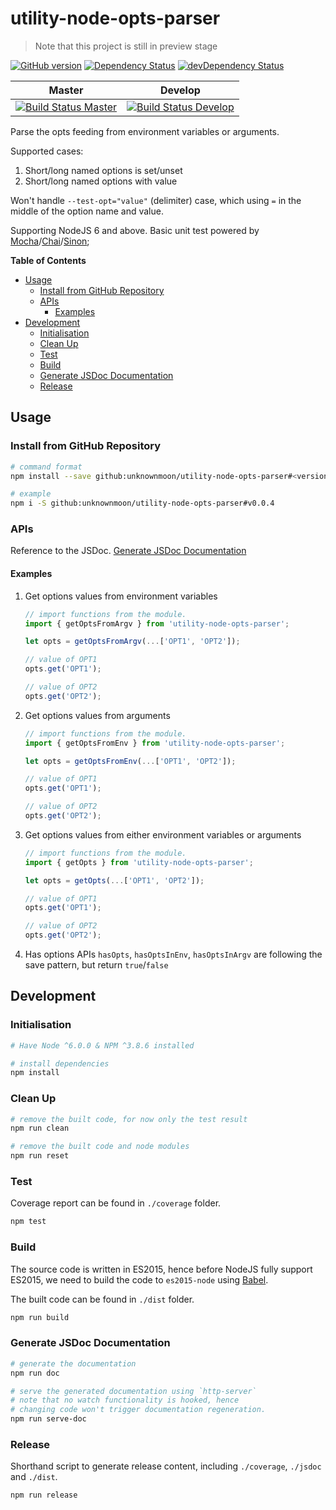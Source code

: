 # utility-node-opts-parser

> Note that this project is still in preview stage

[![GitHub version](https://badge.fury.io/gh/unknownmoon%2Futility-node-opts-parser.svg)](https://badge.fury.io/gh/unknownmoon%2Futility-node-opts-parser)
[![Dependency Status](https://david-dm.org/unknownmoon/utility-node-opts-parser.svg)](https://david-dm.org/unknownmoon/utility-node-opts-parser)
[![devDependency Status](https://david-dm.org/unknownmoon/utility-node-opts-parser/dev-status.svg)](https://david-dm.org/unknownmoon/utility-node-opts-parser#info=devDependencies)

| Master | Develop |
| ------ | ------- |
| [![Build Status Master](https://travis-ci.org/unknownmoon/utility-node-opts-parser.svg?branch=master)](https://travis-ci.org/unknownmoon/utility-node-opts-parser) | [![Build Status Develop](https://travis-ci.org/unknownmoon/utility-node-opts-parser.svg?branch=develop)](https://travis-ci.org/unknownmoon/utility-node-opts-parser) |

Parse the opts feeding from environment variables or arguments.

Supported cases:

1. Short/long named options is set/unset
2. Short/long named options with value

Won't handle `--test-opt="value"` (delimiter) case, which using `=` in the middle of the option name and value.

Supporting NodeJS 6 and above.
Basic unit test powered by [Mocha][mocha-link]/[Chai][chai-link]/[Sinon][sinon-link];

__Table of Contents__

<!-- MarkdownTOC -->

- [Usage](#usage)
    - [Install from GitHub Repository](#install-from-github-repository)
    - [APIs](#apis)
        - [Examples](#examples)
- [Development](#development)
    - [Initialisation](#initialisation)
    - [Clean Up](#clean-up)
    - [Test](#test)
    - [Build](#build)
    - [Generate JSDoc Documentation](#generate-jsdoc-documentation)
    - [Release](#release)

<!-- /MarkdownTOC -->

<a name="usage"></a>
## Usage

<a name="install-from-github-repository"></a>
### Install from GitHub Repository

```bash
# command format
npm install --save github:unknownmoon/utility-node-opts-parser#<version>

# example
npm i -S github:unknownmoon/utility-node-opts-parser#v0.0.4
```

<a name="apis"></a>
### APIs

Reference to the JSDoc. [Generate JSDoc Documentation](#generate-jsdoc-documentation)

<a name="examples"></a>
#### Examples

1. Get options values from environment variables

    ```javascript
    // import functions from the module.
    import { getOptsFromArgv } from 'utility-node-opts-parser';

    let opts = getOptsFromArgv(...['OPT1', 'OPT2']);

    // value of OPT1
    opts.get('OPT1');

    // value of OPT2
    opts.get('OPT2');
    ```

2. Get options values from arguments

    ```javascript
    // import functions from the module.
    import { getOptsFromEnv } from 'utility-node-opts-parser';

    let opts = getOptsFromEnv(...['OPT1', 'OPT2']);

    // value of OPT1
    opts.get('OPT1');

    // value of OPT2
    opts.get('OPT2');
    ```

3. Get options values from either environment variables or arguments

    ```javascript
    // import functions from the module.
    import { getOpts } from 'utility-node-opts-parser';

    let opts = getOpts(...['OPT1', 'OPT2']);

    // value of OPT1
    opts.get('OPT1');

    // value of OPT2
    opts.get('OPT2');
    ```

4. Has options APIs `hasOpts`, `hasOptsInEnv`, `hasOptsInArgv` are following the save pattern, but return `true`/`false`

<a name="development"></a>
## Development

<a name="initialisation"></a>
### Initialisation

```bash
# Have Node ^6.0.0 & NPM ^3.8.6 installed

# install dependencies
npm install
```

<a name="clean-up"></a>
### Clean Up

```bash
# remove the built code, for now only the test result 
npm run clean

# remove the built code and node modules
npm run reset
```

<a name="test"></a>
### Test

Coverage report can be found in `./coverage` folder.

```bash
npm test
```

<a name="build"></a>
### Build

The source code is written in ES2015, hence before NodeJS fully support ES2015, we need to build the code to `es2015-node` using [Babel][babel-link].

The built code can be found in `./dist` folder. 

```bash
npm run build
```

<a name="generate-jsdoc-documentation"></a>
### Generate JSDoc Documentation

```bash
# generate the documentation
npm run doc

# serve the generated documentation using `http-server`
# note that no watch functionality is hooked, hence
# changing code won't trigger documentation regeneration.
npm run serve-doc
```

<a name="release"></a>
### Release

Shorthand script to generate release content, including `./coverage`, `./jsdoc` and `./dist`.

```bash
npm run release
```

<!-- links -->
[mocha-link]: http://mochajs.org/
[chai-link]: http://chaijs.com/ 
[sinon-link]: http://sinonjs.org/
[babel-link]: https://babeljs.io/


